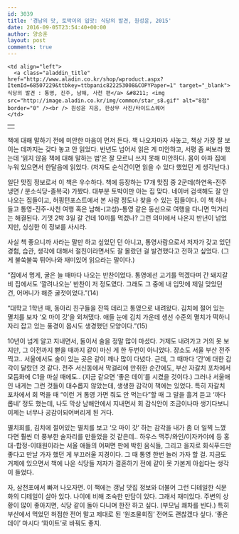 ```yaml
---
id: 3039
title: '경남의 맛, 토박이의 입맛: 식당의 발견, 원성윤, 2015'
date: 2016-09-05T23:54:40+00:00
author: 양승훈
layout: post
comments: true
---
```

<table>
  <tr>
    <td>
      <a href="http://www.aladin.co.kr/shop/wproduct.aspx?ItemId=68507229&ttbkey=ttbpanic822253008&COPYPaper=1" target="_blank"><img src="http://image.aladin.co.kr/product/6850/72/cover/k362434974_1.jpg" alt="" border="0" /></a>
    </td>

    <td align="left">
      <a class="aladdin_title" href="http://www.aladin.co.kr/shop/wproduct.aspx?ItemId=68507229&ttbkey=ttbpanic822253008&COPYPaper=1" target="_blank">식당의 발견 : 통영, 진주, 남해, 사천 편</a> &#8211; <img src="http://image.aladin.co.kr/img/common/star_s8.gif" alt="8점" border="0" /><br /> 원성윤 지음, 한상무 사진/타이드스퀘어
    </td>
  </tr>
</table>

책에 대해 말하기 전에 미안한 마음이 먼저 든다. 책 나오자마자 사놓고, 책상 가장 잘 보이는 데까지는 갖다 놓고 안 읽었다. 반년도 넘어서 읽은 게 미안하고, 서평 좀 써보라 했는데 &#8216;읽지 않음 책에 대해 말하는 법&#8217;은 잘 모르니 쓰지 못해 미안하다. 몸이 아파 집에 누워 있으면서 한달음에 읽었다. (저자도 순식간이면 읽을 수 있다 했었던 게 생각난다.)

일단 맛집 정보로서 이 책은 우수하다. 책에 등장하는 17개 맛집 중 2군데(하연옥-진주냉면 / 분소식당-졸복국) 가봤다. 대부분 토박이만 아는 집 맞다. 네이버 검색해도 잘 안 나오는 집들이고, 허핑턴포스트에서 본 사람 정도나 찾을 수 있는 집들이다. 이 책 하나 들고 통영-진주-사천 여행 혹은 남해-(고성)-통영 같은 동선으로 여행을 다니면 먹거리는 해결된다. 기껏 2박 3일 갈 건데 10끼를 먹겠나? 그런 의미에서 나온지 반년이 넘<span class="text_exposed_show">었지만, 싱싱한 이 정보를 사시라.</span>

<div class="text_exposed_show">
  <p>
    사실 책 좋으니까 사라는 말만 하고 싶었던 던 아니고, 통영사람으로서 저자가 갖고 있던 경험, 습관, 생각에 대해서 절친이라면서도 잘 몰랐던 걸 발견했다고 전하고 싶었다. (그게 불쑥불쑥 튀어나와 재미있어 읽으라는 말이다.)
  </p>

  <p>
    &#8220;집에서 멍게, 굴은 늘 때마다 나오는 반찬이었다. 통영에선 고기를 먹겠다며 간 돼지갈비 집에서도 &#8216;깔려나오는&#8217; 반찬이 저 정도였다. 그래도 그 중에 내 입맛에 제일 맞았던 건, 어머니가 해준 굴젓이었다.&#8221;(14)
  </p>

  <p>
    &#8220;대학교 1학년 때, 동아리 친구들을 잔뜩 데리고 통영으로 내려왔다. 김치에 절어 있는 멸치를 보자 &#8216;오 마이 갓&#8217;을 외쳐댔다. 애들 눈에 김치 가운데 생선 수준의 멸치가 떡하니 자리 잡고 있는 풍경이 몹시도 생경했던 모양이다.&#8221;(15)
  </p>

  <p>
    10년이 넘게 알고 지내면서, 둘이서 술을 정말 많이 마셨다. 거제도 내려가고 거의 못 보지만, 그 이전까지 뻗을 때까지 같이 마신 게 한 두번이 아니었다. 장소도 서울 부산 전주 찍고.. 서울에서도 술이 있는 곳은 같이 깨나 많이 다녔다. 근데, 그 때마다 &#8216;간&#8217;에 대한 감각이 달랐던 것 같다. 전주 서신동에서 막걸리에 만취한 순간에도, 부산 자갈치 포차에서 모듬화에 C1을 마실 때에도.. (지금 같으면 &#8216;좋은 데이&#8217;를 시켰을 것이다.) 그러나 서울애인 내게는 그런 것들이 대수롭지 않았는데, 생생한 감각이 책에는 있었다. 특히 자갈치 포차에서 회 먹을 때 &#8220;이런 거 통영 가면 줘도 안 먹는다&#8221;할 때 그 말을 흘겨 듣고 &#8216;까다롭네&#8217; 정도 했는데, 나도 막상 남해안에서 지내면서 회 감식안이 조금이나마 생기다보니 이제는 너무나 공감이되어버리게 된 거다.
  </p>

  <p>
    멸치회를, 김치에 절어있는 멸치를 보고 &#8216;오 마이 갓&#8217; 하는 감각을 내가 좀 더 일찍 느꼈다면 훨씬 더 풍부한 술자리를 만들었을 것 같은데.. 하우스 맥주/와인/이자카야에 등 홍대-합정-이태원이라는 서울 애들의 어쩌면 판에 박힌 음식들, 그리고 을지로 회식푸드만 좋다고 만날 가자 했던 게 부끄러울 지경이다. 그 때 통영 한번 놀러 가자 할 걸. 지금도 거제에 있으면서 책에 나온 식당들 저자가 결혼하기 전에 같이 못 가본게 아쉽다는 생각이 들었다.
  </p>

  <p>
    자, 삼천포에서 빠져 나오자면. 이 책에는 갱남 맛집 정보와 더불어 그런 디테일한 식문화의 디테일이 살아 있다. 나이에 비해 조숙한 만담이 있다. 그래서 재미있다. 주변의 상황이 많이 좋아지면, 식당 같이 돌아 다니며 한잔 하고 싶다. (부모님 쾌차를 빈다.) 특히 부산에서 먹었던 허접한 전어 말고 제대로 된 &#8216;원조물회집&#8217; 전어도 괜찮겠다 싶다. &#8216;좋은 데이&#8217; 마시다 &#8216;화이트&#8217;로 바꿔도 좋지.
  </p>
</div>